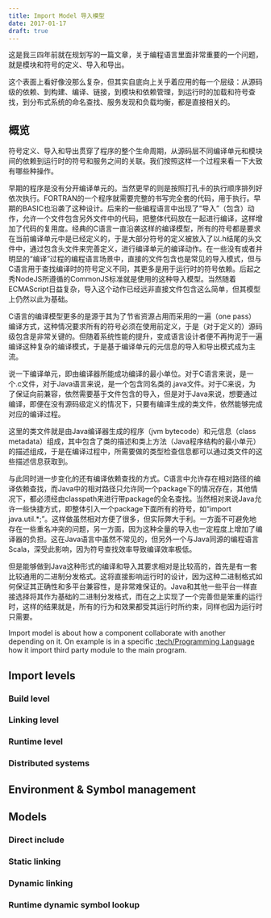 ```yaml
---
title: Import Model 导入模型
date: 2017-01-17
draft: true
---
```


这是我三四年前就在规划写的一篇文章，关于编程语言里面非常重要的一个问题，就是模块和符号的定义、导入和导出。

这个表面上看好像没那么复杂，但其实自底向上关乎着应用的每一个层级：从源码级的依赖、到构建、编译、链接，到模块和依赖管理，到运行时的加载和符号查找，到分布式系统的命名查找、服务发现和负载均衡，都是直接相关的。

## 概览

符号定义、导入和导出贯穿了程序的整个生命周期，从源码层不同编译单元和模块间的依赖到运行时的符号和服务之间的关联。我们按照这样一个过程来看一下大致有哪些种操作。

早期的程序是没有分开编译单元的。当然更早的则是按照打孔卡的执行顺序排列好依次执行。FORTRAN的一个程序就需要完整的书写完全套的代码，用于执行。早期的BASIC也沿袭了这种设计。后来的一些编程语言中出现了“导入”（包含）动作，允许一个文件包含另外文件中的代码，把整体代码放在一起进行编译，这样增加了代码的复用度。经典的C语言一直沿袭这样的编译模型，所有的符号都是要求在当前编译单元中是已经定义的，于是大部分符号的定义被放入了以.h结尾的头文件中，通过包含头文件来完善定义，进行编译单元的编译动作。在一些没有或者并明显的“编译”过程的编程语言场景中，直接的文件包含也是常见的导入模式，但与C语言用于查找编译时的符号定义不同，其更多是用于运行时的符号依赖。后起之秀NodeJS所遵循的CommonJS标准就是使用的这种导入模型。当然随着ECMAScript日益复杂，导入这个动作已经远非直接文件包含这么简单，但其模型上仍然以此为基础。

C语言的编译模型更多的是源于其为了节省资源占用而采用的一遍（one pass）编译方式，这种情况要求所有的符号必须在使用前定义，于是（对于定义的）源码级包含是非常关键的。但随着系统性能的提升，变成语言设计者便不再拘泥于一遍 编译这种复杂的编译模式，于是基于编译单元的元信息的导入和导出模式成为主流。

说一下编译单元，即由编译器所能成功编译的最小单位。对于C语言来说，是一个.c文件，对于Java语言来说，是一个包含同名类的.java文件。对于C来说，为了保证向前兼容，依然需要基于文件包含的导入，但是对于Java来说，想要通过编译，即便在没有源码级定义的情况下，只要有编译生成的类文件，依然能够完成对应的编译过程。

这里的类文件就是由Java编译器生成的程序（jvm bytecode）和元信息（class metadata）组成，其中包含了类的描述和类上方法（Java程序结构的最小单元）的描述组成，于是在编译过程中，所需要做的类型检查信息都可以通过类文件的这些描述信息获取到。

与此同时进一步变化的还有编译依赖查找的方式。C语言中允许存在相对路径的编译依赖查找，而Java中的相对路径只允许同一个package下的情况存在，其他情况下，都必须经由classpath来进行带package的全名查找。当然相对来说Java允许一些快捷方式，即整体引入一个package下面所有的符号，如“import java.util.*;”。这样做虽然相对方便了很多，但实际弊大于利。一方面不可避免地存在一些重名冲突的问题，另一方面，因为这种全量的导入也一定程度上增加了编译器的负担。这在Java语言中虽然不常见的，但另外一个与Java同源的编程语言Scala，深受此影响，因为符号查找效率导致编译效率极低。

但是能够做到Java这种形式的编译和导入其要求相对是比较高的，首先是有一套比较通用的二进制分发格式。这将直接影响运行时的设计，因为这种二进制格式如何保证其正确性和多平台兼容性，是非常难保证的。Java和其他一些平台一样直接选择将其作为基础的二进制分发格式，而在之上实现了一个完善但是笨重的运行时，这样的结果就是，所有的行为和效果都受其运行时所约束，同样也因为运行时只需要。

Import model is about how a component collaborate with another depending on 
it. On example is in a specific [:tech/Programming Language]() how it import third
party module to the main program.

## Import levels

### Build level

### Linking level

### Runtime level

### Distributed systems

## Environment & Symbol management

## Models

### Direct include

### Static linking

### Dynamic linking

### Runtime dynamic symbol lookup
